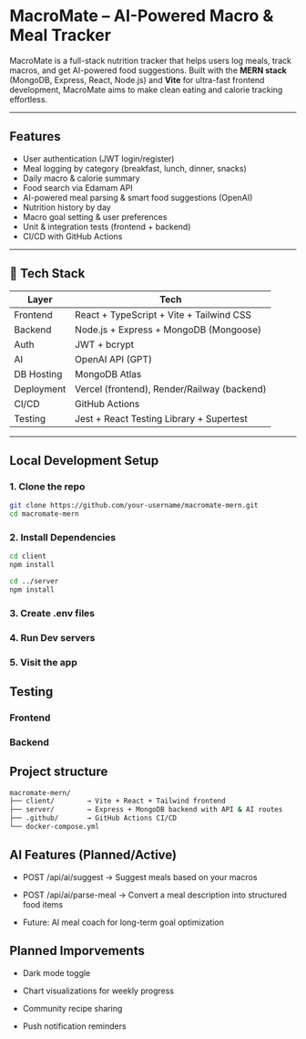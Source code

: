 # MacroMate – AI-Powered Macro & Meal Tracker

MacroMate is a full-stack nutrition tracker that helps users log meals, track macros, and get AI-powered food suggestions. Built with the **MERN stack** (MongoDB, Express, React, Node.js) and **Vite** for ultra-fast frontend development, MacroMate aims to make clean eating and calorie tracking effortless.

---

## Features

-  User authentication (JWT login/register)
-  Meal logging by category (breakfast, lunch, dinner, snacks)
-  Daily macro & calorie summary
-  Food search via Edamam API
-  AI-powered meal parsing & smart food suggestions (OpenAI)
-  Nutrition history by day
-  Macro goal setting & user preferences
-  Unit & integration tests (frontend + backend)
-  CI/CD with GitHub Actions

---

## 🧱 Tech Stack

| Layer       | Tech                         |
|-------------|------------------------------|
| Frontend    | React + TypeScript + Vite + Tailwind CSS |
| Backend     | Node.js + Express + MongoDB (Mongoose) |
| Auth        | JWT + bcrypt                 |
| AI          | OpenAI API (GPT)             |
| DB Hosting  | MongoDB Atlas                |
| Deployment  | Vercel (frontend), Render/Railway (backend) |
| CI/CD       | GitHub Actions               |
| Testing     | Jest + React Testing Library + Supertest |

---

##  Local Development Setup

### 1. Clone the repo

```bash
git clone https://github.com/your-username/macromate-mern.git
cd macromate-mern

```
### 2. Install Dependencies 

```bash
cd client
npm install

cd ../server
npm install
```

### 3. Create .env files 


### 4. Run Dev servers 


### 5. Visit the app 

## Testing 

### Frontend 


### Backend 


## Project structure 

```bash
macromate-mern/
├── client/        → Vite + React + Tailwind frontend
├── server/        → Express + MongoDB backend with API & AI routes
├── .github/       → GitHub Actions CI/CD
└── docker-compose.yml 

```

## AI Features (Planned/Active)

- POST /api/ai/suggest → Suggest meals based on your macros

- POST /api/ai/parse-meal → Convert a meal description into structured food items

- Future: AI meal coach for long-term goal optimization


## Planned Imporvements 
 - Dark mode toggle

 - Chart visualizations for weekly progress

 - Community recipe sharing

 - Push notification reminders

 
